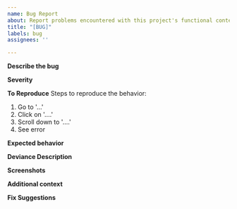 ```yaml
---
name: Bug Report
about: Report problems encountered with this project's functional content
title: "[BUG]"
labels: bug
assignees: ''

---
```


**Describe the bug**
<!-- A clear and concise description of what the bug is. -->

**Severity**
<!--
Give a rough estimate of how broken things seem to be

* Completely Broken (No work-around evident)
* Severely Broken (Work-around possible but difficult)
* Moderately Broken (Trivial work-around)
* Nuisance (Functions but untrapped errors can slip through)
-->

**To Reproduce**
Steps to reproduce the behavior:
1. Go to '...'
2. Click on '....'
3. Scroll down to '....'
4. See error
<!-- If error is transient, provide rough estimation of how frequently it occurs -->

**Expected behavior**
<!-- A clear and concise description of what you expected to happen. -->

**Deviance Description**
<!-- How does the behavior deviate from your expectations -->

**Screenshots**
<!-- If applicable, add screenshots to help explain your problem. -->

**Additional context**
<!-- Add any other context about the problem here. -->

**Fix Suggestions**
<!-- 
Manual steps to take to work around the problem

Note: if submitting a PR, ensure to reference this issue
-->
